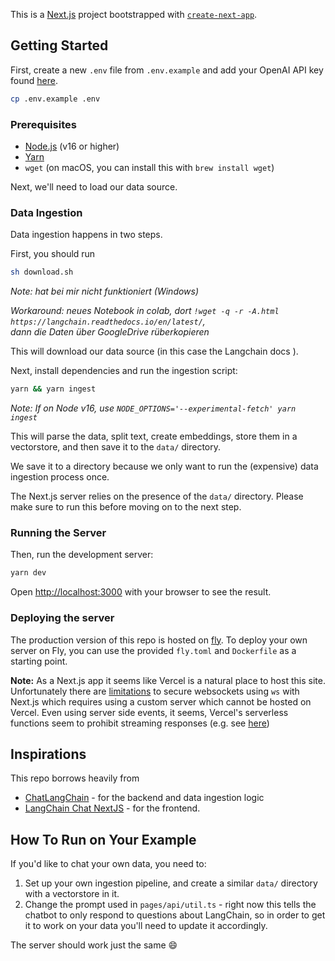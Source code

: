 This is a [Next.js](https://nextjs.org/) project bootstrapped with [`create-next-app`](https://github.com/vercel/next.js/tree/canary/packages/create-next-app).

## Getting Started

First, create a new `.env` file from `.env.example` and add your OpenAI API key found [here](https://platform.openai.com/account/api-keys).

```bash
cp .env.example .env
```

### Prerequisites

- [Node.js](https://nodejs.org/en/download/) (v16 or higher)
- [Yarn](https://classic.yarnpkg.com/en/docs/install/#mac-stable)
- `wget` (on macOS, you can install this with `brew install wget`)

Next, we'll need to load our data source.

### Data Ingestion

Data ingestion happens in two steps.

First, you should run

```bash
sh download.sh
```

_Note: hat bei mir nicht funktioniert (Windows)_

_Workaround: neues Notebook in colab, dort `!wget -q -r -A.html https://langchain.readthedocs.io/en/latest/`, \
dann die Daten über GoogleDrive rüberkopieren_

This will download our data source (in this case the Langchain docs ).

Next, install dependencies and run the ingestion script:

```bash
yarn && yarn ingest
```

_Note: If on Node v16, use `NODE_OPTIONS='--experimental-fetch' yarn ingest`_

This will parse the data, split text, create embeddings, store them in a vectorstore, and
then save it to the `data/` directory.

We save it to a directory because we only want to run the (expensive) data ingestion process once.

The Next.js server relies on the presence of the `data/` directory. Please
make sure to run this before moving on to the next step.

### Running the Server

Then, run the development server:

```bash
yarn dev
```

Open [http://localhost:3000](http://localhost:3000) with your browser to see the result.

### Deploying the server

The production version of this repo is hosted on
[fly](https://chat-langchainjs.fly.dev/). To deploy your own server on Fly, you
can use the provided `fly.toml` and `Dockerfile` as a starting point.

**Note:** As a Next.js app it seems like Vercel is a natural place to
host this site. Unfortunately there are
[limitations](https://github.com/websockets/ws/issues/1786#issuecomment-678315435)
to secure websockets using `ws` with Next.js which requires using a custom
server which cannot be hosted on Vercel. Even using server side events, it
seems, Vercel's serverless functions seem to prohibit streaming responses
(e.g. see
[here](https://github.com/vercel/next.js/issues/9965#issuecomment-820156947))

## Inspirations

This repo borrows heavily from

- [ChatLangChain](https://github.com/hwchase17/chat-langchain) - for the backend and data ingestion logic
- [LangChain Chat NextJS](https://github.com/zahidkhawaja/langchain-chat-nextjs) - for the frontend.

## How To Run on Your Example

If you'd like to chat your own data, you need to:

1. Set up your own ingestion pipeline, and create a similar `data/` directory with a vectorstore in it.
2. Change the prompt used in `pages/api/util.ts` - right now this tells the chatbot to only respond to questions about LangChain, so in order to get it to work on your data you'll need to update it accordingly.

The server should work just the same 😄

